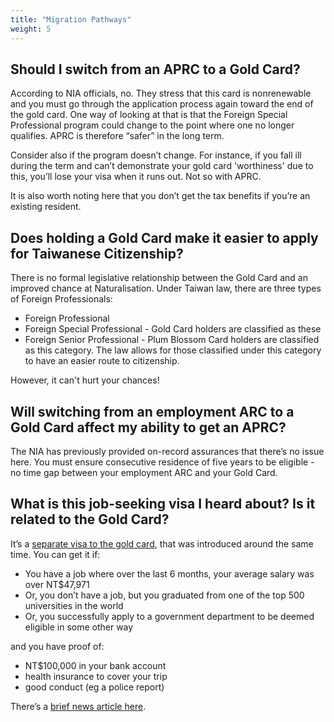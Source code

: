 ```yaml
---
title: "Migration Pathways"
weight: 5
---
```

<!--- (c) Tom Fifield, licensed under a
Creative Commons Attribution-NonCommercial-ShareAlike 4.0 International License. -->

## Should I switch from an APRC to a Gold Card?
According to NIA officials, no. They stress that this card is nonrenewable and you must go through
 the application process again toward the end of the gold card. One way of looking at that is that
 the Foreign Special Professional program could change to the point where one no longer qualifies.
 APRC is therefore “safer” in the long term.

Consider also if the program doesn’t change. For instance, if you fall ill during the term and
 can’t demonstrate your gold card 'worthiness' due to this, you’ll lose your visa when it runs
 out. Not so with APRC.

It is also worth noting here that you don’t get the tax benefits if you’re an existing resident.

## Does holding a Gold Card make it easier to apply for Taiwanese Citizenship? 
There is no formal legislative relationship between the Gold Card and an improved chance at
 Naturalisation. Under Taiwan law, there are three types of Foreign Professionals:

* Foreign Professional
* Foreign Special Professional - Gold Card holders are classified as these
* Foreign Senior Professional - Plum Blossom Card holders are classified as this category. The law allows for those classified under this category to have an easier route to citizenship.

However, it can't hurt your chances!

## Will switching from an employment ARC to a Gold Card affect my ability to get an APRC?
The NIA has previously provided on-record assurances that there’s no issue here. You must ensure
 consecutive residence of five years to be eligible - no time gap between your employment ARC and your Gold Card.

## What is this job-seeking visa I heard about? Is it related to the Gold Card?
It’s a [separate visa to the gold card](https://www.boca.gov.tw/cp-158-4158-09d5a-2.html),
that was introduced around the same time. You can get it if:

* You have a job where over the last 6 months, your average salary was over NT$47,971
* Or, you don’t have a job, but you graduated from one of the top 500 universities in the world
* Or, you successfully apply to a government department to be deemed eligible in some other way

and you have proof of:

* NT$100,000 in your bank account
* health insurance to cover your trip
*  good conduct (eg a police report)

There’s a [brief news article here](https://www.taiwannews.com.tw/en/news/3363082).
